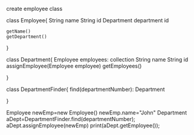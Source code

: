 create employee class

class Employee{
    String name
    String id
    Department department id

    getName()
    getDepartment()
}

class Department{
   Employee employees: collection
    String name
    String id
    assignEmployee(Employee employee)
    getEmployees()
        
}

class DepartmentFinder{
    find(departmentNumber): Department

}


Employee newEmp=new Employee()
newEmp.name="John"
Department aDept=DepartmentFinder.find(departmentNumber);
aDept.assignEmployee(newEmp)
print(aDept.getEmployee());
